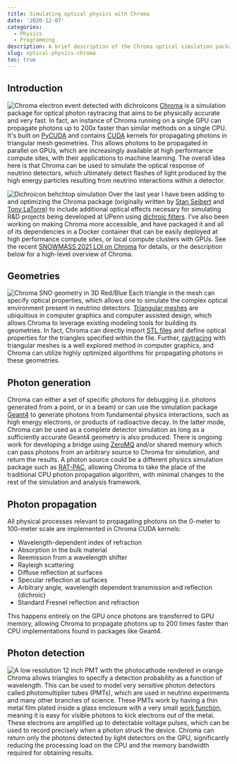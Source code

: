 ```yaml
---
title: Simulating optical physics with Chroma
date: '2020-12-07'
categories:
  - Physics
  - Programming
description: A brief description of the Chroma optical simulation package and its application to modeling neutrino detectors
slug: optical-physics-chroma
toc: true
---
```


## Introduction

![Chroma electron event detected with dichroicons](/images/100MeV_e-_inv.png#left)
[Chroma](https://github.com/BenLand100/chroma) is a simulation package for optical photon raytracing that aims to be physically accurate and very fast.
In fact, an instance of Chroma running on a single GPU can propagate photons up to 200x faster than similar methods on a single CPU.
It's built on [PyCUDA](https://documen.tician.de/pycuda/) and contains [CUDA](https://en.wikipedia.org/wiki/CUDA) kernels for propagating photons in triangular mesh geometries.
This allows photons to be propagated in parallel on GPUs, which are increasingly available at high performance compute sites, with their applications to machine learning.
The overall idea here is that Chroma can be used to simulate the optical response of neutrino detectors, which ultimately detect flashes of light produced by the high energy particles resulting from neutrino interactions within a detector.

![Dichroicon behchtop simulation](/images/dichroicon2.png#right)
Over the last year I have been adding to and optimizing the Chroma package (originally written by [Stan Seibert](http://mtrr.org/) and [Tony LaTorre](http://tlatorre.com)) to include additional optical effects necesary for simulating R&D projects being developed at UPenn using [dichroic filters](https://en.wikipedia.org/wiki/Dichroic_filter). 
I've also been working on making Chroma more accessible, and have packaged it and all of its dependencies in a Docker container that can be easily deployed at high performance compute sites, or local compute clusters with GPUs.
See the recent [SNOWMASS 2021 LOI on Chroma](https://www.snowmass21.org/docs/files/summaries/CompF/SNOWMASS21-CompF2_CompF0-NF10_NF0_Chroma-045.pdf) for details, or the description below for a high-level overview of Chroma.

## Geometries

![Chroma SNO geometry in 3D Red/Blue](/images/chroma_sno.jpg#left)
Each triangle in the mesh can specify optical properties, which allows one to simulate the complex optical environment present in neutrino detectors.
[Triangular meshes](https://en.wikipedia.org/wiki/Triangle_mesh) are ubiquitous in computer graphics and computer assisted design, which allows Chroma to leverage existing modeling tools for building its geometries.
In fact, Chroma can directly import [STL files](https://en.wikipedia.org/wiki/STL_(file_format)) and define optical properties for the triangles specified within the file. 
Further, [raytracing](https://en.wikipedia.org/wiki/Ray_tracing_(graphics)) with triangular meshes is a well explored method in computer graphics, and Chroma can utilize highly optimized algorithms for propagating photons in these geometries.

## Photon generation

Chroma can either a set of specific photons for debugging (i.e. photons generated from a point, or in a beam) or can use the simulation package [Geant4](https://geant4.web.cern.ch/) to generate photons from fundamental physics interactions, such as high energy electrons, or products of radioactive decay.
In the latter mode, Chroma can be used as a complete detector simulation as long as a sufficiently accurate Geant4 geometry is also produced.
There is ongoing work for developing a bridge using [ZeroMQ](https://zeromq.org/) and/or shared memory which can pass photons from an arbitrary source to Chroma for simulation, and return the results. 
A photon source could be a different physics simulation package such as [RAT-PAC](https://github.com/rat-pac/rat-pac), allowing Chroma to take the place of the traditional CPU photon propagation algorithm, with minimal changes to the rest of the simulation and analysis framework.

## Photon propagation

All physical processes relevant to propagating photons on the 0-meter to 100-meter scale are implemented in Chroma CUDA kernels:
* Wavelength-dependent index of refraction
* Absorption in the bulk material
* Reemission from a wavelength shifter
* Rayleigh scattering
* Diffuse reflection at surfaces
* Specular reflection at surfaces
* Arbitrary angle, wavelength dependent transmission and reflection (dichroic)
* Standard Fresnel reflection and refraction

This happens entirely on the GPU once photons are transferred to GPU memory, allowing Chroma to propagate photons up to 200 times faster than CPU implementations found in packages like Geant4.

## Photon detection

![A low resolution 12 inch PMT with the photocathode rendered in orange](/images/12inHQE.png#right)
Chroma allows triangles to specify a detection probability as a function of wavelength.
This can be used to model very sensitive photon detectors called photomultiplier tubes (PMTs), which are used in neutrino experiments and many other branches of science. 
These PMTs work by having a thin metal film plated inside a glass enclosure with a very small [work function](https://en.wikipedia.org/wiki/Work_function), meaning it is easy for visible photons to kick electrons out of the metal.
These electrons are amplified up to detectable voltage pulses, which can be used to record precisely when a photon struck the device.
Chroma can return only the photons detected by light detectors on the GPU, significantly reducing the processing load on the CPU and the memory bandwidth required for obtaining results. 

